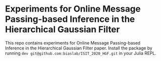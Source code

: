 # Experiments for Online Message Passing-based Inference in the Hierarchical Gaussian Filter
This repo contains experiments for Online Message Passing-based Inference in the Hierarchical Gaussian Filter paper.
Install the package by running ``dev git@github.com:biaslab/ISIT_2020_HGF.git`` in your Julia REPL.
